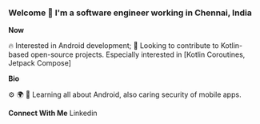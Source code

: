 ### Welcome 👋 I'm a software engineer working in Chennai, India

**Now**

🔥 Interested in Android development;
📆 Looking to contribute to Kotlin-based open-source projects. Especially interested in [Kotlin Coroutines, Jetpack Compose]

**Bio**

⚙️ 
🌍 
🌱 Learning all about Android, also caring security of mobile apps.

**Connect With Me**
   Linkedin
